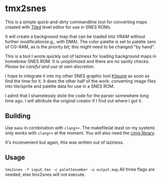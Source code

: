 # tmx2snes
This is a simple quick-and-dirty commandline tool for converting maps created with [Tiled](https://github.com/bjorn/tiled) level editor for use in SNES ROMs.

It will create a background map that can be loaded into VRAM without further modification(e.g., with DMA). The color palette is set to palette zero of CG-RAM, as is the priority bit; this might need to be changed "by hand".

This is a tool I wrote quickly out of laziness for loading background maps in homebrew SNES ROM. It is unoptimized and there are no sanity checks. *Please be careful and use at own discretion.*

I hope to integrate it into my other SNES graphic tool [Kitsune](https://github.com/georgjz/kitsune) as soon as find the time for it. It does the other half of the work: converting image files into tile/sprite and palette data for use in a SNES ROM.

I admit that I shamelessly stole the code for the parser somewhere long time ago. I will attribute the original creator if I find out where I got it.

## Building
Use `make` in combination with `clang++`. The makefile(at least on my system) only works with `clang++` at the moment. You will also need the [cimg library](http://cimg.eu).

It's inconvenient but again, this was written out of laziness.

## Usage
`tmx2snes -f input.tmx -c palettenumber -o output.map`
All three flags are needed, else tmx2snes will not execute.
